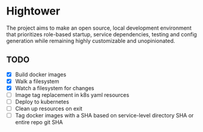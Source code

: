# Hightower

The project aims to make an open source, local development environment that prioritizes role-based startup, service dependencies, testing and config generation while remaining highly customizable and unopinionated.

## TODO

- [x] Build docker images
- [x] Walk a filesystem
- [x] Watch a filesystem for changes
- [ ] Image tag replacement in k8s yaml resources
- [ ] Deploy to kubernetes
- [ ] Clean up resources on exit
- [ ] Tag docker images with a SHA based on service-level directory SHA or entire repo git SHA
